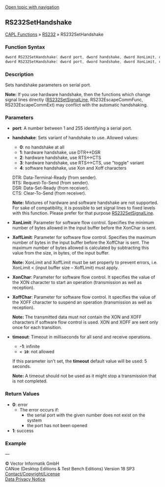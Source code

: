 [Open topic with navigation](../../../../../CANoeDEFamily.htm#Topics/CAPLFunctions/RS232/Functions/CAPLfunctionRS232SetHandshake.md)

## RS232SetHandshake

[CAPL Functions](../../CAPLfunctions.md) » [RS232](../CAPLfunctionsRS232Overview.md) » RS232SetHandshake

### Function Syntax

```c
dword RS232SetHandshake( dword port, dword handshake, dword XonLimit, dword XoffLimit, dword XonChar, dword XoffChar );
dword RS232SetHandshake( dword port, dword handshake, dword XonLimit, dword XoffLimit, dword XonChar, dword XoffChar, dword timeout ); // deprecated
```

### Description

Sets handshake parameters on serial port.

**Note:** If you use hardware handshake, then the functions which change signal lines directly ([RS232SetSignalLine](CAPLfunctionRS232SetSignalLine.md), RS232EscapeCommFunc, RS232EscapeCommExt) may conflict with the automatic handshaking.

### Parameters

- **port**: A number between 1 and 255 identifying a serial port.
- **handshake**: Sets variant of handshake to use. Allowed values:
  - **0**: no handshake at all
  - **1**: hardware handshake, use DTR<->DSR
  - **2**: hardware handshake, use RTS<->CTS
  - **3**: hardware handshake, use RTS<->CTS, use "toggle" variant
  - **4**: software handshake, use Xon and Xoff characters

  DTR: Data-Terminal-Ready (from sender).  
  RTS: Request-To-Send (from sender).  
  DSR: Data-Set-Ready (from receiver).  
  CTS: Clear-To-Send (from receiver).

  **Note:** Mixtures of hardware and software handshake are not supported. For sake of compatibility, it is possible to set signal lines to fixed levels with this function. Please prefer for that purpose [RS232SetSignalLine](CAPLfunctionRS232SetSignalLine.md).

- **XonLimit**: Parameter for software flow control. Specifies the minimum number of bytes allowed in the input buffer before the XonChar is sent.
- **XoffLimit**: Parameter for software flow control. Specifies the maximum number of bytes in the input buffer before the XoffChar is sent. The maximum number of bytes allowed is calculated by subtracting this value from the size, in bytes, of the input buffer.

  **Note:** XonLimit and XoffLimit must be set properly to prevent errors, i.e. XonLimit < (input buffer size – XoffLimit) must apply.

- **XonChar**: Parameter for software flow control. It specifies the value of the XON character to start an operation (transmission as well as reception).
- **XoffChar**: Parameter for software flow control. It specifies the value of the XOFF character to suspend an operation (transmission as well as reception).

  **Note:** The transmitted data must not contain the XON and XOFF characters if software flow control is used. XON and XOFF are sent only once for each transition.

- **timeout**: Timeout in milliseconds for all send and receive operations.
  - **-1**: infinite
  - **`< 10`**: not allowed

  If this parameter isn't set, the **timeout** default value will be used: 5 seconds.

  **Note:** A timeout should not be used as it might stop a transmission that is not completed.

### Return Values

- **0**: error
  - The error occurs if:
    - the serial port with the given number does not exist on the system
    - the port has not been opened
- **1**: success

### Example

—

© Vector Informatik GmbH  
CANoe (Desktop Editions & Test Bench Editions) Version 18 SP3  
[Contact/Copyright/License](../../../Shared/ContactCopyrightLicense.md)  
[Data Privacy Notice](https://www.vector.com/int/en/company/get-info/privacy-policy/)
